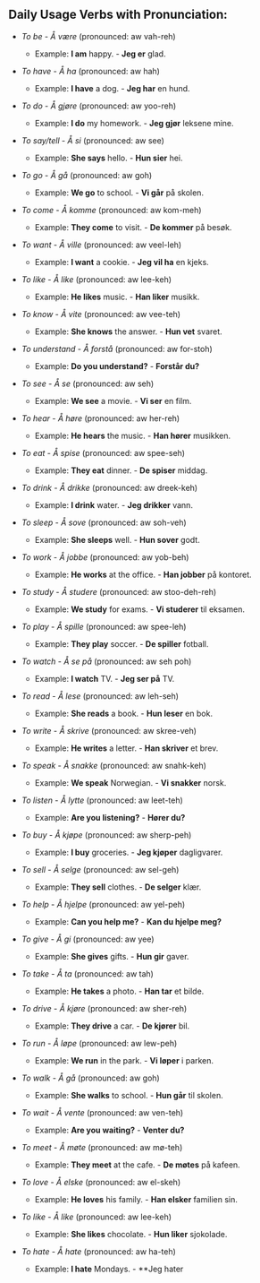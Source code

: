 ## Daily Usage Verbs with Pronunciation:

- *To be* - *Å være* (pronounced: aw vah-reh)
  - Example: **I am** happy. - **Jeg er** glad.

- *To have* - *Å ha* (pronounced: aw hah)
  - Example: **I have** a dog. - **Jeg har** en hund.

- *To do* - *Å gjøre* (pronounced: aw yoo-reh)
  - Example: **I do** my homework. - **Jeg gjør** leksene mine.

- *To say/tell* - *Å si* (pronounced: aw see)
  - Example: **She says** hello. - **Hun sier** hei.

- *To go* - *Å gå* (pronounced: aw goh)
  - Example: **We go** to school. - **Vi går** på skolen.

- *To come* - *Å komme* (pronounced: aw kom-meh)
  - Example: **They come** to visit. - **De kommer** på besøk.

- *To want* - *Å ville* (pronounced: aw veel-leh)
  - Example: **I want** a cookie. - **Jeg vil ha** en kjeks.

- *To like* - *Å like* (pronounced: aw lee-keh)
  - Example: **He likes** music. - **Han liker** musikk.

- *To know* - *Å vite* (pronounced: aw vee-teh)
  - Example: **She knows** the answer. - **Hun vet** svaret.

- *To understand* - *Å forstå* (pronounced: aw for-stoh)
  - Example: **Do you understand?** - **Forstår du?**

- *To see* - *Å se* (pronounced: aw seh)
  - Example: **We see** a movie. - **Vi ser** en film.

- *To hear* - *Å høre* (pronounced: aw her-reh)
  - Example: **He hears** the music. - **Han hører** musikken.

- *To eat* - *Å spise* (pronounced: aw spee-seh)
  - Example: **They eat** dinner. - **De spiser** middag.

- *To drink* - *Å drikke* (pronounced: aw dreek-keh)
  - Example: **I drink** water. - **Jeg drikker** vann.

- *To sleep* - *Å sove* (pronounced: aw soh-veh)
  - Example: **She sleeps** well. - **Hun sover** godt.

- *To work* - *Å jobbe* (pronounced: aw yob-beh)
  - Example: **He works** at the office. - **Han jobber** på kontoret.

- *To study* - *Å studere* (pronounced: aw stoo-deh-reh)
  - Example: **We study** for exams. - **Vi studerer** til eksamen.

- *To play* - *Å spille* (pronounced: aw spee-leh)
  - Example: **They play** soccer. - **De spiller** fotball.

- *To watch* - *Å se på* (pronounced: aw seh poh)
  - Example: **I watch** TV. - **Jeg ser på** TV.

- *To read* - *Å lese* (pronounced: aw leh-seh)
  - Example: **She reads** a book. - **Hun leser** en bok.

- *To write* - *Å skrive* (pronounced: aw skree-veh)
  - Example: **He writes** a letter. - **Han skriver** et brev.

- *To speak* - *Å snakke* (pronounced: aw snahk-keh)
  - Example: **We speak** Norwegian. - **Vi snakker** norsk.

- *To listen* - *Å lytte* (pronounced: aw leet-teh)
  - Example: **Are you listening?** - **Hører du?**

- *To buy* - *Å kjøpe* (pronounced: aw sherp-peh)
  - Example: **I buy** groceries. - **Jeg kjøper** dagligvarer.

- *To sell* - *Å selge* (pronounced: aw sel-geh)
  - Example: **They sell** clothes. - **De selger** klær.

- *To help* - *Å hjelpe* (pronounced: aw yel-peh)
  - Example: **Can you help me?** - **Kan du hjelpe meg?**

- *To give* - *Å gi* (pronounced: aw yee)
  - Example: **She gives** gifts. - **Hun gir** gaver.

- *To take* - *Å ta* (pronounced: aw tah)
  - Example: **He takes** a photo. - **Han tar** et bilde.

- *To drive* - *Å kjøre* (pronounced: aw sher-reh)
  - Example: **They drive** a car. - **De kjører** bil.

- *To run* - *Å løpe* (pronounced: aw lew-peh)
  - Example: **We run** in the park. - **Vi løper** i parken.

- *To walk* - *Å gå* (pronounced: aw goh)
  - Example: **She walks** to school. - **Hun går** til skolen.

- *To wait* - *Å vente* (pronounced: aw ven-teh)
  - Example: **Are you waiting?** - **Venter du?**

- *To meet* - *Å møte* (pronounced: aw mø-teh)
  - Example: **They meet** at the cafe. - **De møtes** på kafeen.

- *To love* - *Å elske* (pronounced: aw el-skeh)
  - Example: **He loves** his family. - **Han elsker** familien sin.

- *To like* - *Å like* (pronounced: aw lee-keh)
  - Example: **She likes** chocolate. - **Hun liker** sjokolade.

- *To hate* - *Å hate* (pronounced: aw ha-teh)
  - Example: **I hate** Mondays. - **Jeg hater
